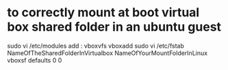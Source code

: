 # to correctly mount at boot virtual box shared folder in an ubuntu guest

sudo vi /etc/modules
add : vboxvfs vboxadd
sudo vi /etc/fstab
NameOfTheSharedFolderInVirtualbox NameOfYourMountFolderInLinux vboxsf defaults 0 0

